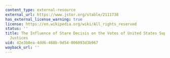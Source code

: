 ```yaml
---
content_type: external-resource
external_url: https://www.jstor.org/stable/2111738
has_external_license_warning: true
license: https://en.wikipedia.org/wiki/All_rights_reserved
status: ''
title: The Influence of Stare Decisis on the Votes of United States Supreme Court
  Justices
uid: 42e3b0ea-4dd6-468b-9d54-006093d3b967
wayback_url: ''
---
```

